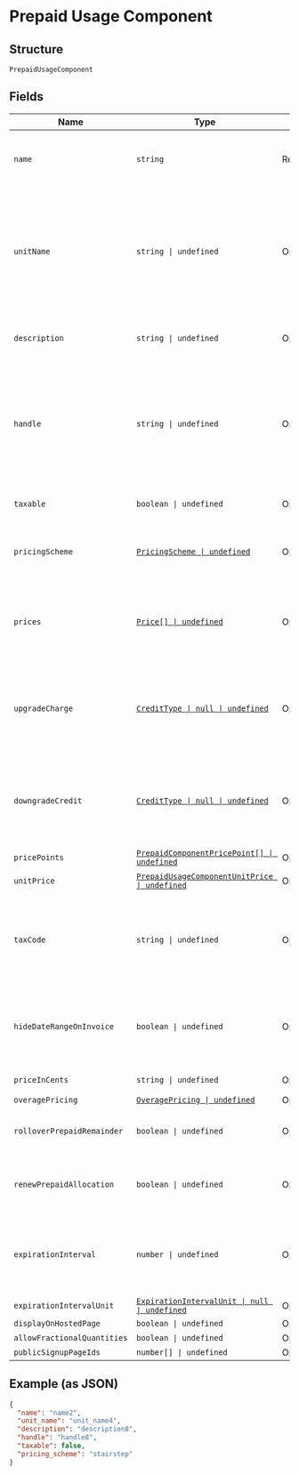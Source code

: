 
# Prepaid Usage Component

## Structure

`PrepaidUsageComponent`

## Fields

| Name | Type | Tags | Description |
|  --- | --- | --- | --- |
| `name` | `string` | Required | A name for this component that is suitable for showing customers and displaying on billing statements, ie. "Minutes". |
| `unitName` | `string \| undefined` | Optional | The name of the unit of measurement for the component. It should be singular since it will be automatically pluralized when necessary. i.e. “message”, which may then be shown as “5 messages” on a subscription’s component line-item |
| `description` | `string \| undefined` | Optional | A description for the component that will be displayed to the user on the hosted signup page. |
| `handle` | `string \| undefined` | Optional | A unique identifier for your use that can be used to retrieve this component is subsequent requests.  Must start with a letter or number and may only contain lowercase letters, numbers, or the characters '.', ':', '-', or '_'.<br>**Constraints**: *Pattern*: `^[a-z0-9][a-z0-9\-_:.]*$` |
| `taxable` | `boolean \| undefined` | Optional | Boolean flag describing whether a component is taxable or not. |
| `pricingScheme` | [`PricingScheme \| undefined`](../../doc/models/pricing-scheme.md) | Optional | The identifier for the pricing scheme. See [Product Components](https://help.chargify.com/products/product-components.html) for an overview of pricing schemes. |
| `prices` | [`Price[] \| undefined`](../../doc/models/price.md) | Optional | (Not required for ‘per_unit’ pricing schemes) One or more price brackets. See [Price Bracket Rules](https://maxio.zendesk.com/hc/en-us/articles/24261149166733-Component-Pricing-Schemes#price-bracket-rules) for an overview of how price brackets work for different pricing schemes. |
| `upgradeCharge` | [`CreditType \| null \| undefined`](../../doc/models/credit-type.md) | Optional | The type of credit to be created when upgrading/downgrading. Defaults to the component and then site setting if one is not provided.<br>Available values: `full`, `prorated`, `none`. |
| `downgradeCredit` | [`CreditType \| null \| undefined`](../../doc/models/credit-type.md) | Optional | The type of credit to be created when upgrading/downgrading. Defaults to the component and then site setting if one is not provided.<br>Available values: `full`, `prorated`, `none`. |
| `pricePoints` | [`PrepaidComponentPricePoint[] \| undefined`](../../doc/models/prepaid-component-price-point.md) | Optional | - |
| `unitPrice` | [`PrepaidUsageComponentUnitPrice \| undefined`](../../doc/models/containers/prepaid-usage-component-unit-price.md) | Optional | This is a container for one-of cases. |
| `taxCode` | `string \| undefined` | Optional | A string representing the tax code related to the component type. This is especially important when using the Avalara service to tax based on locale. This attribute has a max length of 10 characters. |
| `hideDateRangeOnInvoice` | `boolean \| undefined` | Optional | (Only available on Relationship Invoicing sites) Boolean flag describing if the service date range should show for the component on generated invoices. |
| `priceInCents` | `string \| undefined` | Optional | deprecated May 2011 - use unit_price instead |
| `overagePricing` | [`OveragePricing \| undefined`](../../doc/models/overage-pricing.md) | Optional | - |
| `rolloverPrepaidRemainder` | `boolean \| undefined` | Optional | Boolean which controls whether or not remaining units should be rolled over to the next period |
| `renewPrepaidAllocation` | `boolean \| undefined` | Optional | Boolean which controls whether or not the allocated quantity should be renewed at the beginning of each period |
| `expirationInterval` | `number \| undefined` | Optional | (only for prepaid usage components where rollover_prepaid_remainder is true) The number of `expiration_interval_unit`s after which rollover amounts should expire |
| `expirationIntervalUnit` | [`ExpirationIntervalUnit \| null \| undefined`](../../doc/models/expiration-interval-unit.md) | Optional | - |
| `displayOnHostedPage` | `boolean \| undefined` | Optional | - |
| `allowFractionalQuantities` | `boolean \| undefined` | Optional | - |
| `publicSignupPageIds` | `number[] \| undefined` | Optional | - |

## Example (as JSON)

```json
{
  "name": "name2",
  "unit_name": "unit_name4",
  "description": "description8",
  "handle": "handle8",
  "taxable": false,
  "pricing_scheme": "stairstep"
}
```

